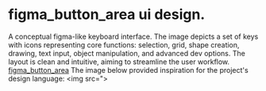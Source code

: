 # figma_button_area ui design.
A conceptual  figma-like keyboard interface.  The image depicts a set of keys with icons representing core functions: selection, grid, shape creation, drawing, text input, object manipulation, and advanced dev options.  The layout is clean and intuitive, aiming to streamline the user workflow.
<a href="https://www.figma.com/design/ZmMe7LV89d7UetG5ELhnlf/figma-button-area?node-id=1-2&t=157yMHQlPgbSFPrH-0">figma_button_area</a>
The image below provided inspiration for the project's design language:
<img src=">
